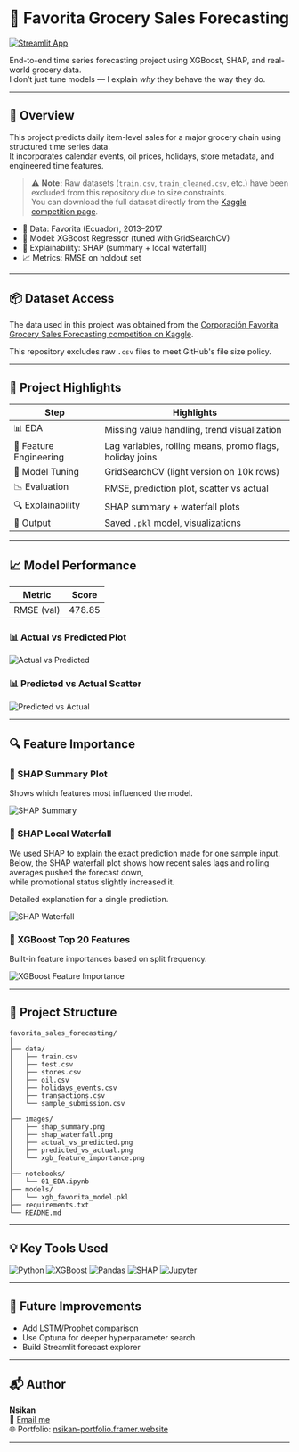 # 🛒 Favorita Grocery Sales Forecasting

[![Streamlit App](https://img.shields.io/badge/Live%20Demo-Click%20Here-success?style=flat&logo=streamlit)](https://nsikan56-favorita-sales-forecasting-streamlit-app-a1ysmy.streamlit.app/)

End-to-end time series forecasting project using XGBoost, SHAP, and real-world grocery data.  
I don’t just tune models — I explain *why* they behave the way they do.

---

## 🚀 Overview

This project predicts daily item-level sales for a major grocery chain using structured time series data.  
It incorporates calendar events, oil prices, holidays, store metadata, and engineered time features.

> ⚠️ **Note:** Raw datasets (`train.csv`, `train_cleaned.csv`, etc.) have been excluded from this repository due to size constraints.  
> You can download the full dataset directly from the [Kaggle competition page](https://www.kaggle.com/competitions/store-sales-time-series-forecasting/data).



- 📆 Data: Favorita (Ecuador), 2013–2017
- 🤖 Model: XGBoost Regressor (tuned with GridSearchCV)
- 🧠 Explainability: SHAP (summary + local waterfall)
- 📈 Metrics: RMSE on holdout set

---

## 📦 Dataset Access

The data used in this project was obtained from the [Corporación Favorita Grocery Sales Forecasting competition on Kaggle](https://www.kaggle.com/competitions/store-sales-time-series-forecasting/data).

This repository excludes raw `.csv` files to meet GitHub's file size policy.

---

## 🧠 Project Highlights

| Step | Highlights |
|------|------------|
| 📊 EDA | Missing value handling, trend visualization |
| 🔨 Feature Engineering | Lag variables, rolling means, promo flags, holiday joins |
| 🧪 Model Tuning | GridSearchCV (light version on 10k rows) |
| 📉 Evaluation | RMSE, prediction plot, scatter vs actual |
| 🔍 Explainability | SHAP summary + waterfall plots |
| 💾 Output | Saved `.pkl` model, visualizations |

---

## 📈 Model Performance

| Metric       | Score    |
|--------------|----------|
| RMSE (val)   | 478.85   |

### 📊 Actual vs Predicted Plot
![Actual vs Predicted](Images/actual_vs_predicted.png)

### 📊 Predicted vs Actual Scatter
![Predicted vs Actual](Images/predicted_vs_actual.png)

---

## 🔍 Feature Importance

### 📌 SHAP Summary Plot
Shows which features most influenced the model.

![SHAP Summary](Images/shap_summary.png)

### 🧠 SHAP Local Waterfall
We used SHAP to explain the exact prediction made for one sample input.  
Below, the SHAP waterfall plot shows how recent sales lags and rolling averages pushed the forecast down,  
while promotional status slightly increased it.

Detailed explanation for a single prediction.

![SHAP Waterfall](Images/shap_waterfall.png)

### 🔢 XGBoost Top 20 Features
Built-in feature importances based on split frequency.

![XGBoost Feature Importance](Images/xgb_feature_importance.png)

---

## 📂 Project Structure

```
favorita_sales_forecasting/
│
├── data/
│   ├── train.csv
│   ├── test.csv
│   ├── stores.csv
│   ├── oil.csv
│   ├── holidays_events.csv
│   ├── transactions.csv
│   └── sample_submission.csv
│
├── images/
│   ├── shap_summary.png
│   ├── shap_waterfall.png
│   ├── actual_vs_predicted.png
│   ├── predicted_vs_actual.png
│   └── xgb_feature_importance.png
│
├── notebooks/
│   └── 01_EDA.ipynb
├── models/
│   └── xgb_favorita_model.pkl
├── requirements.txt
└── README.md
```

---

## 💡 Key Tools Used

![Python](https://img.shields.io/badge/Python-3.10-blue)
![XGBoost](https://img.shields.io/badge/XGBoost-orange)
![Pandas](https://img.shields.io/badge/Pandas-1.4-lightgrey)
![SHAP](https://img.shields.io/badge/SHAP-black)
![Jupyter](https://img.shields.io/badge/Jupyter-Notebook-orange)

---

## 📌 Future Improvements

- Add LSTM/Prophet comparison
- Use Optuna for deeper hyperparameter search
- Build Streamlit forecast explorer

---

## 📬 Author

**Nsikan**  
📧 [Email me](mailto:nsikanumoh56@gmail.com)  
🌐 Portfolio: [nsikan-portfolio.framer.website](https://nsikan-portfolio.framer.website)

---